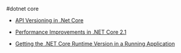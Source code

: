 #dotnet core

* [API Versioning in .Net Core](https://neelbhatt.com/2018/04/21/api-versioning-in-net-core/)

* [Performance Improvements in .NET Core 2.1](https://blogs.msdn.microsoft.com/dotnet/2018/04/18/performance-improvements-in-net-core-2-1/)

* [Getting the .NET Core Runtime Version in a Running Application](https://weblog.west-wind.com/posts/2018/Apr/12/Getting-the-NET-Core-Runtime-Version-in-a-Running-Application)


